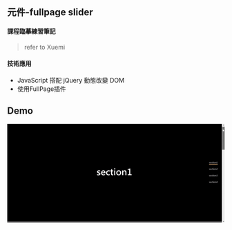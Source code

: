 ## 元件-fullpage slider 

#### 課程臨摹練習筆記
> refer to Xuemi

#### 技術應用
  - JavaScript 搭配 jQuery 動態改變 DOM
  - 使用FullPage插件

## Demo
![demo](demo.gif)